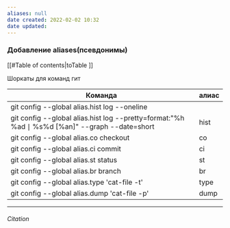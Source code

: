 ```yaml
---
aliases: null
date created: 2022-02-02 10:32
date updated:
---
```


### Добавление aliases(псевдонимы)

[[#Table of contents|toTable ]]

Шоркаты для команд гит

| Команда                                                                                       | алиас |
| --------------------------------------------------------------------------------------------- | ----- |
| git config --global alias.hist log --oneline                                              |       |
| git config --global alias.hist log --pretty=format:"%h %ad ∣ %s%d [%an]" --graph --date=short | hist  |
| git config --global alias.co checkout                                                         | co    |
| git config --global alias.ci commit                                                           | ci    |
| git config --global alias.st status                                                           | st    |
| git config --global alias.br branch                                                           | br    |
| git config --global alias.type 'cat-file -t'                                                  | type  |
| git config --global alias.dump 'cat-file -p'                                                  | dump  |

---

###### Citation


